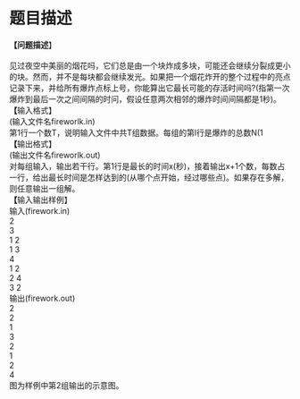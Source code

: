 # 题目描述


<div>
	<b>【问题描述</b>】<br/>
<br/>
见过夜空中美丽的烟花吗，它们总是由一个块炸成多块，可能还会继续分裂成更小的块。然而，并不是每块都会继续发光。如果把一个烟花炸开的整个过程中的亮点记录下来，并给所有爆炸点标上号，你能算出它最长可能的存活时间吗?(指第一次爆炸到最后一次之间间隔的时问，假设任意两次相邻的爆炸时间间隔都是1秒)。
</div>
<div>
	<b>【</b>输入格式】
</div>
<div>
	(输入文件名fireworlk.in)<br/>
第1行一个数T，说明输入文件中共T组数据。每组的第l行是爆炸的总数N(1<n≤1000)，下面n-1行每行是一对数ai,bi，(1≤i≤n-1，1≤ai，bi≤n)，指标号为ai的爆炸点和标号为bi的爆炸点相邻。输入总是合法的，组与组间没有空行隔开。< div="">
	<div>
		<b>【</b>输出格式】
	</div>
	<div>
		(输出文件名fireworlk.out)<br/>
对每组输入，输出若干行。第1行是最长的时间x(秒)，接着输出x+1个数，每数占一行，给出最长时间是怎样达到的(从哪个点开始，经过哪些点)。如果存在多解，则任意输出一组解。
	</div>
	<div>
		<b>【</b>输入输出样例】<br/>
输入(firework.in)<br/>
2<br/>
3<br/>
1 2<br/>
1 3<br/>
4<br/>
1 2<br/>
2 4<br/>
3 2<br/>
输出(firework.out)<br/>
2<br/>
2<br/>
1<br/>
3<br/>
2<br/>
1<br/>
2<br/>
4<br/>
图为样例中第2组输出的示意图。 <br/>
 
	</div>
	<div>
		<img src="/upload/image/20120925/20120925164359_84267.jpg" alt=""/><br/>
	</div>
	<div>
		<br/>
 
	</div>
</n≤1000)，下面n-1行每行是一对数ai,bi，(1≤i≤n-1，1≤ai，bi≤n)，指标号为ai的爆炸点和标号为bi的爆炸点相邻。输入总是合法的，组与组间没有空行隔开。<>
</div>
